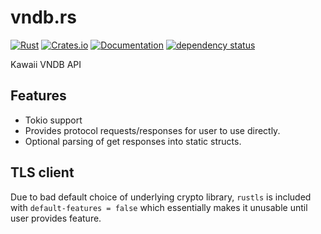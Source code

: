 vndb.rs
==============

[![Rust](https://github.com/DoumanAsh/vndb.rs/actions/workflows/rust.yml/badge.svg)](https://github.com/DoumanAsh/vndb.rs/actions/workflows/rust.yml)
[![Crates.io](https://img.shields.io/crates/v/vndb.svg)](https://crates.io/crates/vndb)
[![Documentation](https://docs.rs/vndb/badge.svg)](https://docs.rs/crate/vndb/)
[![dependency status](https://deps.rs/crate/vndb/0.16.0/status.svg)](https://deps.rs/crate/vndb/0.16.0)

Kawaii VNDB API

## Features

* Tokio support
* Provides protocol requests/responses for user to use directly.
* Optional parsing of get responses into static structs.

## TLS client

Due to bad default choice of underlying crypto library, `rustls` is included with `default-features = false` which essentially makes it unusable until user provides feature.
